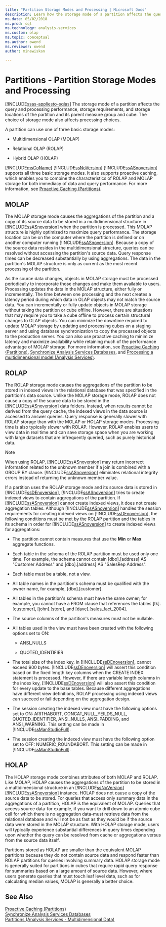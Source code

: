 ```yaml
---
title: "Partition Storage Modes and Processing | Microsoft Docs"
description: Learn how the storage mode of a partition affects the query and processing performance, storage requirements, and storage locations of the partition.
ms.date: 05/02/2018
ms.prod: sql
ms.technology: analysis-services
ms.custom: olap
ms.topic: conceptual
ms.author: owend
ms.reviewer: owend
author: minewiskan

---
```

# Partitions - Partition Storage Modes and Processing
[!INCLUDE[ssas-appliesto-sqlas](../includes/ssas-appliesto-sqlas.md)]
  The storage mode of a partition affects the query and processing performance, storage requirements, and storage locations of the partition and its parent measure group and cube. The choice of storage mode also affects processing choices.  
  
 A partition can use one of three basic storage modes:  
  
-   Multidimensional OLAP (MOLAP)  
  
-   Relational OLAP (ROLAP)  
  
-   Hybrid OLAP (HOLAP)  
  
 [!INCLUDE[msCoName](../includes/msconame-md.md)] [!INCLUDE[ssNoVersion](../includes/ssnoversion-md.md)] [!INCLUDE[ssASnoversion](../includes/ssasnoversion-md.md)] supports all three basic storage modes. It also supports proactive caching, which enables you to combine the characteristics of ROLAP and MOLAP storage for both immediacy of data and query performance. For more information, see [Proactive Caching &#40;Partitions&#41;](../../analysis-services/multidimensional-models-olap-logical-cube-objects/partitions-proactive-caching.md).  
  
## MOLAP  
 The MOLAP storage mode causes the aggregations of the partition and a copy of its source data to be stored in a multidimensional structure in [!INCLUDE[ssASnoversion](../includes/ssasnoversion-md.md)] when the partition is processed. This MOLAP structure is highly optimized to maximize query performance. The storage location can be on the computer where the partition is defined or on another computer running [!INCLUDE[ssASnoversion](../includes/ssasnoversion-md.md)]. Because a copy of the source data resides in the multidimensional structure, queries can be resolved without accessing the partition's source data. Query response times can be decreased substantially by using aggregations. The data in the partition's MOLAP structure is only as current as the most recent processing of the partition.  
  
 As the source data changes, objects in MOLAP storage must be processed periodically to incorporate those changes and make them available to users. Processing updates the data in the MOLAP structure, either fully or incrementally. The time between one processing and the next creates a latency period during which data in OLAP objects may not match the source data. You can incrementally or fully update objects in MOLAP storage without taking the partition or cube offline. However, there are situations that may require you to take a cube offline to process certain structural changes to OLAP objects. You can minimize the downtime required to update MOLAP storage by updating and processing cubes on a staging server and using database synchronization to copy the processed objects to the production server. You can also use proactive caching to minimize latency and maximize availability while retaining much of the performance advantage of MOLAP storage. For more information, see [Proactive Caching &#40;Partitions&#41;](../../analysis-services/multidimensional-models-olap-logical-cube-objects/partitions-proactive-caching.md), [Synchronize Analysis Services Databases](../../analysis-services/multidimensional-models/synchronize-analysis-services-databases.md), and [Processing a multidimensional model &#40;Analysis Services&#41;](../../analysis-services/multidimensional-models/processing-a-multidimensional-model-analysis-services.md).  
  
## ROLAP  
 The ROLAP storage mode causes the aggregations of the partition to be stored in indexed views in the relational database that was specified in the partition's data source. Unlike the MOLAP storage mode, ROLAP does not cause a copy of the source data to be stored in the [!INCLUDE[ssASnoversion](../includes/ssasnoversion-md.md)] data folders. Instead, when results cannot be derived from the query cache, the indexed views in the data source is accessed to answer queries. Query response is generally slower with ROLAP storage than with the MOLAP or HOLAP storage modes. Processing time is also typically slower with ROLAP. However, ROLAP enables users to view data in real time and can save storage space when you are working with large datasets that are infrequently queried, such as purely historical data.  
  
> [!NOTE]  
>  When using ROLAP, [!INCLUDE[ssASnoversion](../includes/ssasnoversion-md.md)] may return incorrect information related to the unknown member if a join is combined with a GROUP BY clause. [!INCLUDE[ssASnoversion](../includes/ssasnoversion-md.md)] eliminates relational integrity errors instead of returning the unknown member value.  
  
 If a partition uses the ROLAP storage mode and its source data is stored in [!INCLUDE[ssDEnoversion](../includes/ssdenoversion-md.md)], [!INCLUDE[ssASnoversion](../includes/ssasnoversion-md.md)] tries to create indexed views to contain aggregations of the partition. If [!INCLUDE[ssASnoversion](../includes/ssasnoversion-md.md)] cannot create indexed views, it does not create aggregation tables. Although [!INCLUDE[ssASnoversion](../includes/ssasnoversion-md.md)] handles the session requirements for creating indexed views on [!INCLUDE[ssDEnoversion](../includes/ssdenoversion-md.md)], the following conditions must be met by the ROLAP partition and the tables in its schema in order for [!INCLUDE[ssASnoversion](../includes/ssasnoversion-md.md)] to create indexed views for aggregations:  
  
-   The partition cannot contain measures that use the **Min** or **Max** aggregate functions.  
  
-   Each table in the schema of the ROLAP partition must be used only one time. For example, the schema cannot contain [dbo].[address] AS "Customer Address" and [dbo].[address] AS "SalesRep Address".  
  
-   Each table must be a table, not a view.  
  
-   All table names in the partition's schema must be qualified with the owner name, for example, [dbo].[customer].  
  
-   All tables in the partition's schema must have the same owner; for example, you cannot have a FROM clause that references the tables [tk].[customer], [john].[store], and [dave].[sales_fact_2004].  
  
-   The source columns of the partition's measures must not be nullable.  
  
-   All tables used in the view must have been created with the following options set to ON:  
  
    -   ANSI_NULLS  
  
    -   QUOTED_IDENTIFIER  
  
-   The total size of the index key, in [!INCLUDE[ssDEnoversion](../includes/ssdenoversion-md.md)], cannot exceed 900 bytes. [!INCLUDE[ssDEnoversion](../includes/ssdenoversion-md.md)] will assert this condition based on the fixed length key columns when the CREATE INDEX statement is processed. However, if there are variable length columns in the index key, [!INCLUDE[ssDEnoversion](../includes/ssdenoversion-md.md)] will also assert this condition for every update to the base tables. Because different aggregations have different view definitions, ROLAP processing using indexed views can succeed or fail depending on the aggregation design.  
  
-   The session creating the indexed view must have the following options set to ON: ARITHABORT, CONCAT_NULL_YEILDS_NULL, QUOTED_IDENTIFIER, ANSI_NULLS, ANSI_PADDING, and ANSI_WARNING. This setting can be made in [!INCLUDE[ssManStudioFull](../includes/ssmanstudiofull-md.md)].  
  
-   The session creating the indexed view must have the following option set to OFF: NUMERIC_ROUNDABORT. This setting can be made in [!INCLUDE[ssManStudioFull](../includes/ssmanstudiofull-md.md)].  
  
## HOLAP  
 The HOLAP storage mode combines attributes of both MOLAP and ROLAP. Like MOLAP, HOLAP causes the aggregations of the partition to be stored in a multidimensional structure in an [!INCLUDE[ssNoVersion](../includes/ssnoversion-md.md)] [!INCLUDE[ssASnoversion](../includes/ssasnoversion-md.md)] instance. HOLAP does not cause a copy of the source data to be stored. For queries that access only summary data in the aggregations of a partition, HOLAP is the equivalent of MOLAP. Queries that access source data-for example, if you want to drill down to an atomic cube cell for which there is no aggregation data-must retrieve data from the relational database and will not be as fast as they would be if the source data were stored in the MOLAP structure. With HOLAP storage mode, users will typically experience substantial differences in query times depending upon whether the query can be resolved from cache or aggregations versus from the source data itself.  
  
 Partitions stored as HOLAP are smaller than the equivalent MOLAP partitions because they do not contain source data and respond faster than ROLAP partitions for queries involving summary data. HOLAP storage mode is generally suited for partitions in cubes that require rapid query response for summaries based on a large amount of source data. However, where users generate queries that must touch leaf level data, such as for calculating median values, MOLAP is generally a better choice.  
  
## See Also  
 [Proactive Caching &#40;Partitions&#41;](../../analysis-services/multidimensional-models-olap-logical-cube-objects/partitions-proactive-caching.md)   
 [Synchronize Analysis Services Databases](../../analysis-services/multidimensional-models/synchronize-analysis-services-databases.md)   
 [Partitions &#40;Analysis Services - Multidimensional Data&#41;](../../analysis-services/multidimensional-models-olap-logical-cube-objects/partitions-analysis-services-multidimensional-data.md)  
  
  
